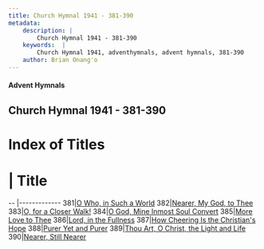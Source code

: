 ```yaml
---
title: Church Hymnal 1941 - 381-390
metadata:
    description: |
        Church Hymnal 1941 - 381-390
    keywords:  |
        Church Hymnal 1941, adventhymnals, advent hymnals, 381-390
    author: Brian Onang'o
---
```


#### Advent Hymnals
## Church Hymnal 1941 - 381-390

# Index of Titles
# | Title                        
-- |-------------
381|[O Who, in Such a World](/church-hymnal/CH/301-400/381-390/O-Who,-in-Such-a-World)
382|[Nearer, My God, to Thee](/church-hymnal/CH/301-400/381-390/Nearer,-My-God,-to-Thee)
383|[O, for a Closer Walk!](/church-hymnal/CH/301-400/381-390/O,-for-a-Closer-Walk!)
384|[O God, Mine Inmost Soul Convert](/church-hymnal/CH/301-400/381-390/O-God,-Mine-Inmost-Soul-Convert)
385|[More Love to Thee](/church-hymnal/CH/301-400/381-390/More-Love-to-Thee)
386|[Lord, in the Fullness](/church-hymnal/CH/301-400/381-390/Lord,-in-the-Fullness)
387|[How Cheering Is the Christian's Hope](/church-hymnal/CH/301-400/381-390/How-Cheering-Is-the-Christian's-Hope)
388|[Purer Yet and Purer](/church-hymnal/CH/301-400/381-390/Purer-Yet-and-Purer)
389|[Thou Art,  O Christ, the Light and Life](/church-hymnal/CH/301-400/381-390/Thou-Art,-O-Christ,-the-Light-and-Life)
390|[Nearer, Still Nearer](/church-hymnal/CH/301-400/381-390/Nearer,-Still-Nearer)